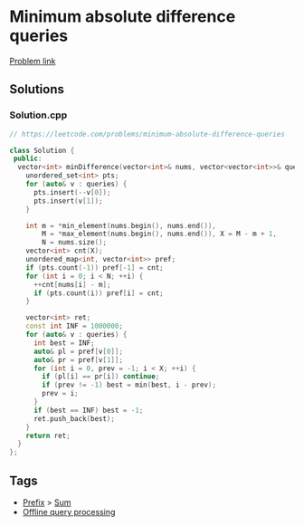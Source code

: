 # Minimum absolute difference queries

[Problem link](https://leetcode.com/problems/minimum-absolute-difference-queries)

## Solutions


### Solution.cpp
```cpp
// https://leetcode.com/problems/minimum-absolute-difference-queries

class Solution {
 public:
  vector<int> minDifference(vector<int>& nums, vector<vector<int>>& queries) {
    unordered_set<int> pts;
    for (auto& v : queries) {
      pts.insert(--v[0]);
      pts.insert(v[1]);
    }

    int m = *min_element(nums.begin(), nums.end()),
        M = *max_element(nums.begin(), nums.end()), X = M - m + 1,
        N = nums.size();
    vector<int> cnt(X);
    unordered_map<int, vector<int>> pref;
    if (pts.count(-1)) pref[-1] = cnt;
    for (int i = 0; i < N; ++i) {
      ++cnt[nums[i] - m];
      if (pts.count(i)) pref[i] = cnt;
    }

    vector<int> ret;
    const int INF = 1000000;
    for (auto& v : queries) {
      int best = INF;
      auto& pl = pref[v[0]];
      auto& pr = pref[v[1]];
      for (int i = 0, prev = -1; i < X; ++i) {
        if (pl[i] == pr[i]) continue;
        if (prev != -1) best = min(best, i - prev);
        prev = i;
      }
      if (best == INF) best = -1;
      ret.push_back(best);
    }
    return ret;
  }
};
```
## Tags

* [Prefix](/README.md#Prefix) > [Sum](/README.md#Prefix-Sum)
* [Offline query processing](/README.md#Offline_query_processing)
